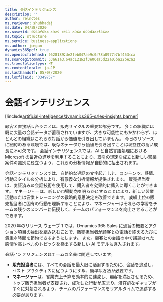 ```yaml
---
title: 会話インテリジェンス
description: ''
author: relnotes
ms.reviewer: shubhadaj
ms.date: 04/28/2020
ms.assetid: 6568f6b4-e9c9-e911-a96a-000d3a4f36ce
ms.topic: structure
ms.service: business-applications
ms.author: joegan
dynamics365pdf: true
ms.openlocfilehash: 96281892de2feb047ae9c0a78a0977e7bf4534ca
ms.sourcegitcommit: 63a61a3764ac12162f3e06ea5d22a05ba22be2a2
ms.translationtype: HT
ms.contentlocale: ja-JP
ms.lasthandoff: 05/07/2020
ms.locfileid: "3349767"
---
```

# <a name="conversation-intelligence"></a>会話インテリジェンス

[!include[artificial-intelligence/dynamics365-sales-insights banner](../includes/artificial-intelligence/dynamics365-sales-insights.md)]

<!--structure start-->
顧客と直接話し合うことは、販売サイクルの重要な部分です。 多くの組織には既に大量の会話データが蓄積されていますが、大きな可能性にもかかわらず、ほとんどの組織はこれらの対話から価値を引き出していません。 今日のリソースに制約のある環境では、既存のデータから価値を引き出すことは収益性の高い成長に不可欠です。 会話インテリジェンスでは、AI と自然言語処理における Microsoft の最近の進歩を利用することにより、取引の迅速な成立と新しい営業案件の識別に役立つよう、これらの分析情報が自動的に抽出されます。

会話インテリジェンスでは、自動的な通話の文字起こしと、コンテンツ、感情、行動スタイルの分析により、有意義な分析情報が提供されます。 販売担当者は、実証済みの会話技術を使用して、購入者を効果的に購入に導くことができます。 マネージャーは、新しい市場動向を明らかにすることにより、新しい営業活動または営業トレーニングの戦略的意思決定を改善できます。 成績上位の販売担当者に固有の行動を理解することにより、マネージャーはそれらの学習をチームの残りのメンバーに伝授して、チームのパフォーマンスを向上させることができます。

2020 年のリリース ウェーブ 1 では、Dynamics 365 Sales に通話の概要とアクション項目の抽出を組み込むことで、販売担当者が顧客との電話を終えるたびに貴重な時間を節約できるようにします。  また、顧客との会話の中で議論された感情や高レベルのトピックを検出する新しい AI モデルも導入されます。  

会話インテリジェンスはチームの全員に関連しています。

- **販売担当者**には、すべての会話を最大限に活用するために、会話を追跡し、ベスト プラクティスに従うようにする、簡単な方法が必要です。
- **マネージャー**は、営業売上予算を効率的に達成し、顧客を満足させるため、トップ販売担当者が支援され、成功した行動が広まり、潜在的なギャップがすぐに対処されるよう、チームのパフォーマンスをリアルタイムで追跡する必要があります。
<!--structure end-->



